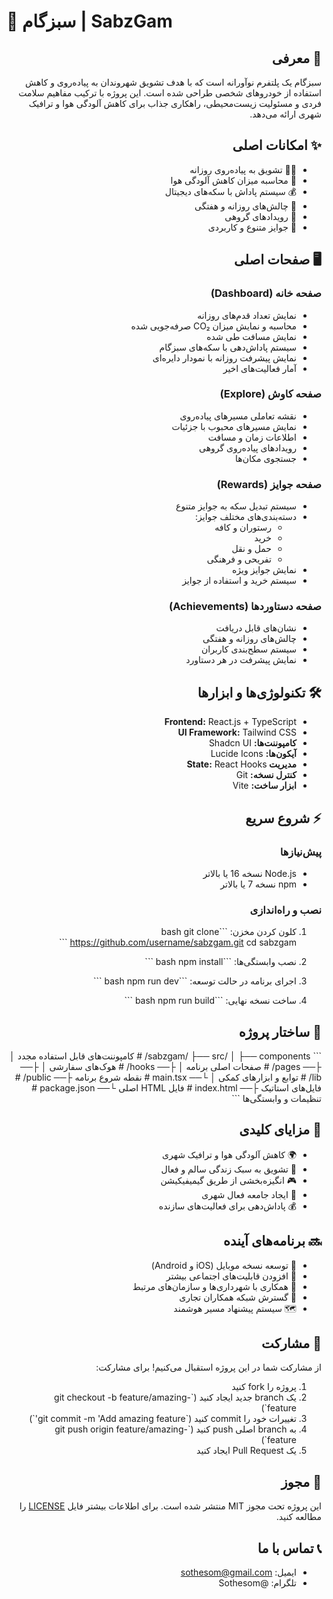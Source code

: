# 🌱 سبزگام | SabzGam

<div dir="rtl">

## 📱 معرفی
سبزگام یک پلتفرم نوآورانه است که با هدف تشویق شهروندان به پیاده‌روی و کاهش استفاده از خودروهای شخصی طراحی شده است. این پروژه با ترکیب مفاهیم سلامت فردی و مسئولیت زیست‌محیطی، راهکاری جذاب برای کاهش آلودگی هوا و ترافیک شهری ارائه می‌دهد.

## ✨ امکانات اصلی
- 🏃‍♂️ تشویق به پیاده‌روی روزانه
- 🌿 محاسبه میزان کاهش آلودگی هوا
- 💰 سیستم پاداش با سکه‌های دیجیتال
- 🎯 چالش‌های روزانه و هفتگی
- 🤝 رویدادهای گروهی
- 🎁 جوایز متنوع و کاربردی

## 🖥️ صفحات اصلی

### صفحه خانه (Dashboard)
- نمایش تعداد قدم‌های روزانه
- محاسبه و نمایش میزان CO₂ صرفه‌جویی شده
- نمایش مسافت طی شده
- سیستم پاداش‌دهی با سکه‌های سبزگام
- نمایش پیشرفت روزانه با نمودار دایره‌ای
- آمار فعالیت‌های اخیر

### صفحه کاوش (Explore)
- نقشه تعاملی مسیرهای پیاده‌روی
- نمایش مسیرهای محبوب با جزئیات
- اطلاعات زمان و مسافت
- رویدادهای پیاده‌روی گروهی
- جستجوی مکان‌ها

### صفحه جوایز (Rewards)
- سیستم تبدیل سکه به جوایز متنوع
- دسته‌بندی‌های مختلف جوایز:
  - رستوران و کافه
  - خرید
  - حمل و نقل
  - تفریحی و فرهنگی
- نمایش جوایز ویژه
- سیستم خرید و استفاده از جوایز

### صفحه دستاوردها (Achievements)
- نشان‌های قابل دریافت
- چالش‌های روزانه و هفتگی
- سیستم سطح‌بندی کاربران
- نمایش پیشرفت در هر دستاورد

## 🛠️ تکنولوژی‌ها و ابزارها
- **Frontend:** React.js + TypeScript
- **UI Framework:** Tailwind CSS
- **کامپوننت‌ها:** Shadcn UI
- **آیکون‌ها:** Lucide Icons
- **مدیریت State:** React Hooks
- **کنترل نسخه:** Git
- **ابزار ساخت:** Vite

## ⚡️ شروع سریع

### پیش‌نیازها
- Node.js نسخه 16 یا بالاتر
- npm نسخه 7 یا بالاتر

### نصب و راه‌اندازی

1. کلون کردن مخزن:
\`\`\`bash
git clone https://github.com/username/sabzgam.git
cd sabzgam
\`\`\`

2. نصب وابستگی‌ها:
\`\`\`bash
npm install
\`\`\`

3. اجرای برنامه در حالت توسعه:
\`\`\`bash
npm run dev
\`\`\`

4. ساخت نسخه نهایی:
\`\`\`bash
npm run build
\`\`\`

## 📁 ساختار پروژه

\`\`\`
sabzgam/
├── src/
│   ├── components/     # کامپوننت‌های قابل استفاده مجدد
│   ├── pages/         # صفحات اصلی برنامه
│   ├── hooks/         # هوک‌های سفارشی
│   ├── lib/           # توابع و ابزارهای کمکی
│   └── main.tsx       # نقطه شروع برنامه
├── public/           # فایل‌های استاتیک
├── index.html        # فایل HTML اصلی
└── package.json      # تنظیمات و وابستگی‌ها
\`\`\`

## 🌟 مزایای کلیدی
- 🌍 کاهش آلودگی هوا و ترافیک شهری
- 💪 تشویق به سبک زندگی سالم و فعال
- 🎮 انگیزه‌بخشی از طریق گیمیفیکیشن
- 👥 ایجاد جامعه فعال شهری
- 💰 پاداش‌دهی برای فعالیت‌های سازنده

## 🔜 برنامه‌های آینده
- 📱 توسعه نسخه موبایل (iOS و Android)
- 🤝 افزودن قابلیت‌های اجتماعی بیشتر
- 🏢 همکاری با شهرداری‌ها و سازمان‌های مرتبط
- 🏪 گسترش شبکه همکاران تجاری
- 🗺️ سیستم پیشنهاد مسیر هوشمند

## 👥 مشارکت
از مشارکت شما در این پروژه استقبال می‌کنیم! برای مشارکت:

1. پروژه را fork کنید
2. یک branch جدید ایجاد کنید (\`git checkout -b feature/amazing-feature\`)
3. تغییرات خود را commit کنید (\`git commit -m 'Add amazing feature'\`)
4. به branch اصلی push کنید (\`git push origin feature/amazing-feature\`)
5. یک Pull Request ایجاد کنید

## 📝 مجوز
این پروژه تحت مجوز MIT منتشر شده است. برای اطلاعات بیشتر فایل [LICENSE](LICENSE) را مطالعه کنید.

## 📞 تماس با ما
- ایمیل: sothesom@gmail.com
- تلگرام: @Sothesom

</div> 
